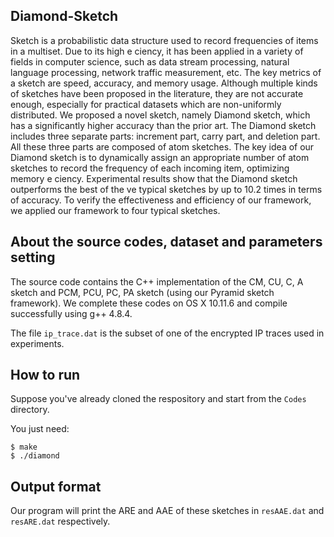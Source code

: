 ## Diamond-Sketch
Sketch is a probabilistic data structure used to record frequencies of items in a multiset. Due to its high e ciency, it has been applied in a variety of fields in computer science, such as data stream processing, natural language processing, network traffic measurement, etc. The key metrics of a sketch are speed, accuracy, and memory usage. Although multiple kinds of sketches have been proposed in the literature, they are not accurate enough, especially for practical datasets which are non-uniformly distributed. We proposed a novel sketch, namely Diamond sketch, which has a significantly higher accuracy than the prior art. The Diamond sketch includes three separate parts: increment part, carry part, and deletion part. All these three parts are composed of atom sketches. The key idea of our Diamond sketch is to dynamically assign an appropriate number of atom sketches to record the frequency of each incoming item, optimizing memory e ciency. Experimental results show that the Diamond sketch outperforms the best of the  ve typical sketches by up to 10.2 times in terms of accuracy. To verify the effectiveness and efficiency of our framework, we applied our framework to four typical sketches.

## About the source codes, dataset and parameters setting

The source code contains the C++ implementation of the CM, CU, C, A sketch and PCM, PCU, PC, PA sketch (using our Pyramid sketch framework). We complete these codes on OS X 10.11.6 and compile successfully using g++ 4.8.4. 

The file `ip_trace.dat` is the subset of one of the encrypted IP traces used in experiments.

## How to run

Suppose you've already cloned the respository and start from the `Codes` directory.

You just need:

	$ make 
	$ ./diamond


## Output format

Our program will print the ARE and AAE of these sketches in `resAAE.dat` and `resARE.dat` respectively.
